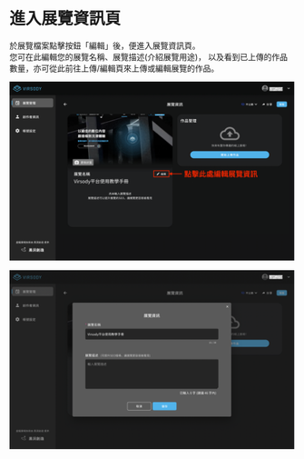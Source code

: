 # 進入展覽資訊頁

於展覽檔案點擊按鈕「編輯」後，便進入展覽資訊頁。\
您可在此編輯您的展覽名稱、展覽描述(介紹展覽用途)， 以及看到已上傳的作品數量，亦可從此前往上傳/編輯頁來上傳或編輯展覽的作品。

![](../.gitbook/assets/22.png)

![](../.gitbook/assets/23.png)
